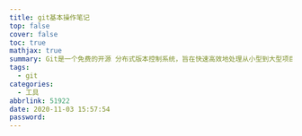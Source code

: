 ```yaml
---
title: git基本操作笔记
top: false
cover: false
toc: true
mathjax: true
summary: Git是一个免费的开源 分布式版本控制系统，旨在快速高效地处理从小型到大型项目的所有内容。
tags:
  - git
categories:
  - 工具
abbrlink: 51922
date: 2020-11-03 15:57:54
password:
---
```

